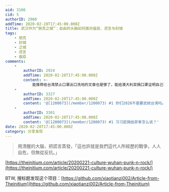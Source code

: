 ```yaml
---
aid: 3166
cid: 5
authorID: 2960
addTime: 2020-02-28T17:45:00.000Z
title: 武汉作为“朋克之城”：自由的头脑如何面对瘟疫、谎言与封城
tags:
    - 朋克
    - 封城
    - 之城
    - 谎言
    - 瘟疫
comments:
    -
        authorID: 2924
        addTime: 2020-02-28T17:45:00.000Z
        content: >-
            能推荐给台湾禁止口罩出口洗地的文章也是够了，能给澳大利亚捐口罩证明自己不缺，然后表示禁止出口专门针对大陆。真是恶心的糟糕操作。没法洗地的做法
    -
        authorID: 3327
        addTime: 2020-02-28T17:45:00.000Z
        content: '@[1200073](/member/1200073) #1 你们2020不是要武统台湾吗。现在让别人捐给你是给你送子弹啊'
    -
        authorID: 3301
        addTime: 2020-02-28T17:45:00.000Z
        content: '@[1200073](/member/1200073) #1 习习屁捐给菲爹怎么说？'
date: 2020-02-28T17:45:00.000Z
category: 分享发现
---
```


> 用清醒的大腦，把謊言蒸發，「這也許就是我們這代人所經歷的戰爭，人人自危，但無從反抗。」

[https://theinitium.com/article/20200221-culture-wuhan-punk-n-rock/](https://theinitium.com/article/20200221-culture-wuhan-punk-n-rock/)

BTW, 搜标题发现这个项目：[https://github.com/xiaotianzi002/Article-from-Theinitium](https://github.com/xiaotianzi002/Article-from-Theinitium)
